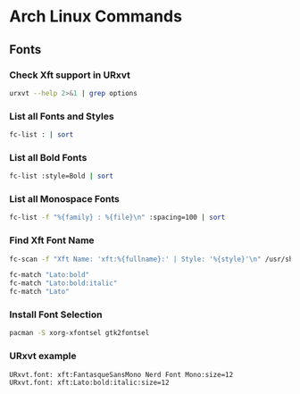 # Arch Linux Commands

## Fonts

### Check Xft support in URxvt

```bash
urxvt --help 2>&1 | grep options
```

### List all Fonts and Styles

```bash
fc-list : | sort
```

### List all Bold Fonts

```bash
fc-list :style=Bold | sort
```

### List all Monospace Fonts

```bash
fc-list -f "%{family} : %{file}\n" :spacing=100 | sort
```

### Find Xft Font Name

```bash
fc-scan -f "Xft Name: 'xft:%{fullname}:' | Style: '%{style}'\n" /usr/share/fonts/ 

fc-match "Lato:bold"
fc-match "Lato:bold:italic"
fc-match "Lato"
```

### Install Font Selection

```bash
pacman -S xorg-xfontsel gtk2fontsel
```

### URxvt example

```
URxvt.font: xft:FantasqueSansMono Nerd Font Mono:size=12
URxvt.font: xft:Lato:bold:italic:size=12
```
